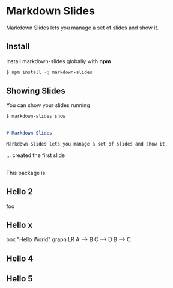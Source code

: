# Markdown Slides

Markdown Slides lets you manage a set of slides and show it.


## Install

Install markdown-slides globally with **npm**

```bash
$ npm install -g markdown-slides
```


## Showing Slides

You can show your slides running

```bash
$ markdown-slides show
```

## 


```markdown
# Markdown Slides

Markdown Slides lets you manage a set of slides and show it.
```

... created the first slide



## 

This package is

## Hello 2

foo

## Hello x

<pic>
box "Hello World"
</pic>

<mermaid>
graph LR
  A --> B
  C --> D
  B --> C
</mermaid>

## Hello 4

## Hello 5
